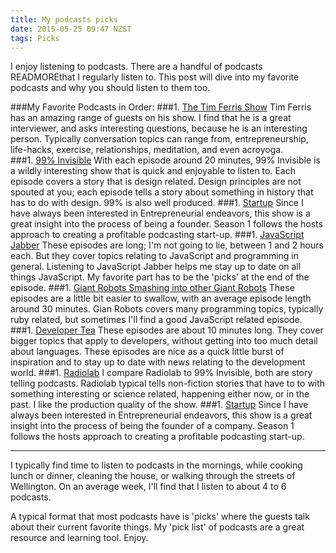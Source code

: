 ```yaml
---
title: My podcasts picks
date: 2015-05-25 09:47 NZST
tags: Picks
---
```


I enjoy listening to podcasts. There are a handful of podcasts READMOREthat I regularly listen to. This post will dive into my favorite podcasts and why you should listen to them too.

###My Favorite Podcasts in Order:
###1. [The Tim Ferris Show](http://fourhourworkweek.com/podcast/)
Tim Ferris has an amazing range of guests on his show. I find that he is a great interviewer, and asks interesting questions, because he is an interesting person. Typically conversation topics can range from, entrepreneurship, life-hacks, exercise, relationships, meditation, and even acroyoga.  
###1. [99% Invisible](http://99percentinvisible.org/)
With each episode around 20 minutes, 99% Invisible is a wildly interesting show that is quick and enjoyable to listen to. Each episode covers a story that is design related. Design principles are not spouted at you; each episode tells a story about something in history that has to do with design. 99% is also well produced. 
###1. [Startup](http://gimletmedia.com/show/startup/)
Since I have always been interested in Entrepreneurial endeavors, this show is a great insight into the process of being a founder. Season 1 follows the hosts approach to creating a profitable podcasting start-up. 
###1. [JavaScript Jabber](http://devchat.tv/js-jabber/)
These episodes are long; I'm not going to lie, between 1 and 2 hours each. But they cover topics relating to JavaScript and programming in general. Listening to JavaScript Jabber helps me stay up to date on all things JavaScript. My favorite part has to be the 'picks' at the end of the episode. 
###1. [Giant Robots Smashing into other Giant Robots](https://robots.thoughtbot.com/)
These episodes are a little bit easier to swallow, with an average episode length around 30 minutes. Gian Robots covers many programming topics, typically ruby related, but sometimes I'll find a good JavaScript related episode. 
###1. [Developer Tea](https://developertea.com/)
These episodes are about 10 minutes long. They cover bigger topics that apply to developers, without getting into too much detail about languages. These episodes are nice as a quick little burst of inspiration and to stay up to date with news relating to the development world.
###1. [Radiolab](http://www.radiolab.org/)
I compare Radiolab to 99% Invisible, both are story telling podcasts. Radiolab typical tells non-fiction stories that have to to with something interesting or science related, happening either now, or in the past. I like the production quality of the show.
###1. [Startup](http://gimletmedia.com/show/startup/)
Since I have always been interested in Entrepreneurial endeavors, this show is a great insight into the process of being the founder of a company. Season 1 follows the hosts approach to creating a profitable podcasting start-up. 

***

I typically find time to listen to podcasts in the mornings, while cooking lunch or dinner, cleaning the house, or walking through the streets of Wellington. On an average week, I'll find that I listen to about 4 to 6 podcasts. 

A typical format that most podcasts have is 'picks' where the guests talk about their current favorite things. My 'pick list' of podcasts are a great resource and learning tool. Enjoy.